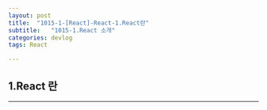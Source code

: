 ```yaml
---
layout: post
title:  "1015-1-[React]-React-1.React란"
subtitle:   "1015-1.React 소개"
categories: devlog
tags: React

---
```

## 1.React 란
---
